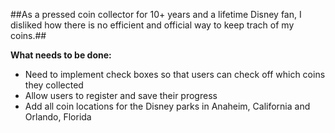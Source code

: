 ##As a pressed coin collector for 10+ years and a lifetime Disney fan, I disliked how there is no efficient and official way to keep trach of my coins.##

<b> What needs to be done: </b>
* Need to implement check boxes so that users can check off which coins they collected
* Allow users to register and save their progress 
* Add all coin locations for the Disney parks in Anaheim, California and Orlando, Florida
